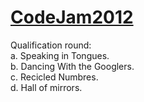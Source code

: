 <a href="http://code.google.com/codejam/">CodeJam2012</a>
===========
Qualification round: <br>
	a. Speaking in Tongues. <br>
	b. Dancing With the Googlers. <br>
	c. Recicled Numbres. <br>
	d. Hall of mirrors. <br>	